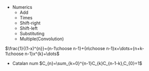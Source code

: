 - Numerics
	- Add
	- Times
	- Shift-right
	- Shift-left
	- Substituting
	- Multiple(Convolution)

$\frac{1}{(1-x)^{n}}={n-1\choose n-1}+{n\choose n-1}x+\dots+{n+k-1\choose n-1}x^{k}+\dots$

- Catalan num
	$C_{n}=\sum_{k=0}^{n-1}C_{k}C_{n-1-k},C_{0}=1$
